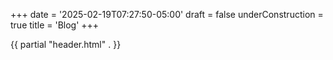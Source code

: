 +++
date = '2025-02-19T07:27:50-05:00'
draft = false
underConstruction = true
title = 'Blog'
+++

{{ partial "header.html" . }}
